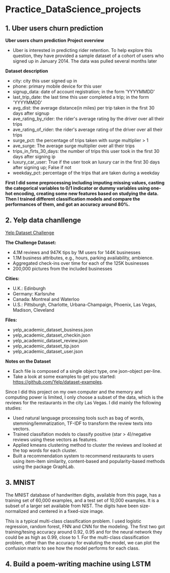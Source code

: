 # Practice_DataScience_projects
## 1. Uber users churn prediction
**Uber users churn prediction**
**Project overview**
- Uber is interested in predicting rider retention. To help explore this question, they have provided a sample dataset of a cohort of users who signed up in January 2014. The data was pulled several months later

**Dataset description**
- city: city this user signed up in
- phone: primary mobile device for this user
- signup_data: date of account registration; in the form 'YYYYMMDD'
- last_trip_date: the last time this user completed a trip; in the form 'YYYYMMDD'
- avg_dist: the average distance(in miles) per trip taken in the first 30 days after signup
- ave_rating_by_rider: the rider's average rating by the driver over all their trips
- ave_rating_of_rider: the rider's average rating of the driver over all their trips
- surge_pct: the percentage of trips taken with surge multiplier > 1
- ave_surge: The average surge multiplier over all their trips
- trips_in_firts_30_days: the number of trips this user took in the first 30 days after signing ip
- luxury_car_user: True if the user took an luxury car in the first 30 days after signing up; False if not
- weekday_pct: percentage of the trips that are taken during a weekday

**First I did some preprocessing including imputing missing values, casting the categorical variables to 0/1 indicator or dummy variables using one-hot encoding, creating some new features based on studying the data. Then I trained different classification models and compare the performances of them, and got an accuracy around 80%.**

## 2. Yelp data chanllenge
[Yelp Dataset Challenge](https://www.yelp.com/dataset_challenge)

**The Challenge Dataset:**
  -  4.1M reviews and 947K tips by 1M users for 144K businesses
  -  1.1M business attributes, e.g., hours, parking availability, ambience.
  -  Aggregated check-ins over time for each of the 125K businesses
  -  200,000 pictures from the included businesses
  
**Cities:**
  - U.K.: Edinburgh
  - Germany: Karlsruhe
  - Canada: Montreal and Waterloo
  - U.S.: Pittsburgh, Charlotte, Urbana-Champaign, Phoenix, Las Vegas, Madison, Cleveland
  
**Files:**
  - yelp_academic_dataset_business.json
  -  yelp_academic_dataset_checkin.json
  -  yelp_academic_dataset_review.json
  -  yelp_academic_dataset_tip.json
  -  yelp_academic_dataset_user.json
  
**Notes on the Dataset**

  - Each file is composed of a single object type, one json-object per-line.
  - Take a look at some examples to get you started: https://github.com/Yelp/dataset-examples.
  
  Since I did this project on my own computer and the memory and computing power is limited, I only choose a subset of the data, which is the reviews for the restaurants in the city Las Vegas. I did mainly the following studies:
  - Used natural language processing tools such as bag of words, stemming/lemmatization, TF-IDF to transform the review texts into vectors.
  - Trained classifation models to classify positive (star > 4)/negative reviews using these vectors as features.
  - Applied kmeans clustering method to cluster the reviews and looked at the top words for each cluster.
  - Built a recommendation system to recommend restaurants to users using item-item similarity, content-based and popularity-based methods using the package GraphLab.
    
    
## 3. MNIST
The MNIST database of handwritten digits, available from this page, has a training set of 60,000 examples, and a test set of 10,000 examples. It is a subset of a larger set available from NIST. The digits have been size-normalized and centered in a fixed-size image.

This is a typical multi-class classification problem. I used logistic regression, random forest, FNN and CNN for the modeling. The first two got training/tesing accuracy around 0.92, 0.95 and for the neural network they could be as high as 0.99, close to 1. For the multi-class classification problem, other than the accuracy for evaluting the model, we can plot the confusion matrix to see how the model performs for each class.

## 4. Build a poem-writing machine using LSTM
